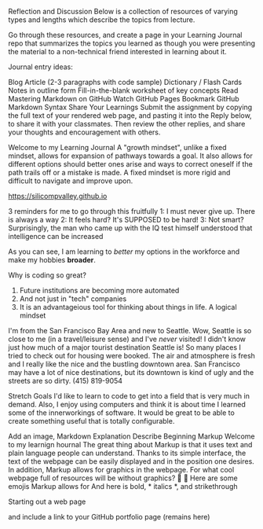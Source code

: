 Reflection and Discussion Below is a collection of resources of varying types and lengths which describe the topics from lecture.

Go through these resources, and create a page in your Learning Journal repo that summarizes the topics you learned as though you were presenting the material to a non-technical friend interested in learning about it.

Journal entry ideas:

Blog Article (2-3 paragraphs with code sample) Dictionary / Flash Cards Notes in outline form Fill-in-the-blank worksheet of key concepts Read Mastering Markdown on GitHub Watch GitHub Pages Bookmark GitHub Markdown Syntax Share Your Learnings Submit the assignment by copying the full text of your rendered web page, and pasting it into the Reply below, to share it with your classmates. Then review the other replies, and share your thoughts and encouragement with others.

Welcome to my Learning Journal
A "growth mindset", unlike a fixed mindset, allows for expansion of pathways towards a goal. It also allows for different options should better ones arise and ways to correct oneself if the path trails off or a mistake is made. A fixed mindset is more rigid and difficult to navigate and improve upon.

https://silicompvalley.github.io

3 reminders for me to go through this fruitfully 1: I must never give up. There is always a way 2: It feels hard? It's SUPPOSED to be hard! 3: Not smart? Surprisingly, the man who came up with the IQ test himself understood that intelligence can be increased

As you can see, I am learning to *better* my options in the workforce and make my hobbies **broader**.

Why is coding so great?
1. Future institutions are becoming more automated
  1. And not just in "tech" companies
2. It is an advantageious tool for thinking about things in life. A logical mindset

I'm from the San Francisco Bay Area and new to Seattle. Wow, Seattle is so close to me (in a travel/leisure sense) and I've *never* visited! I didn't know just how much of a major tourist destination Seattle is! So many places I tried to check out for housing were booked. The air and atmosphere is fresh and I really like the nice and the bustling downtown area. San Francisco may have a lot of nice destinations, but its downtown is kind of ugly and the streets are so dirty.
(415) 819-9054




Stretch Goals
I'd like to learn to code to get into a field that is very much in demand. Also, I enjoy using computers and think it is about time I learned some of the innerworkings of software. It would be great to be able to create something useful that is totally configurable.

Add an image,
Markdown Explanation Describe Beginning Markup
Welcome to my learnign hournal The great thing about Markup is that it uses text and plain language people can understand. Thanks to its simple interface, the text of the webpage can be easily displayed and in the position one desires. In addition, Markup allows for graphics in the webpage. For what cool webpage full of resources will be without graphics? 🐇 🐃 Here are some emojis Markup allows for And here is bold, * italics *, and strikethrough

Starting out a web page

and include a link to your GitHub portfolio page (remains here)
